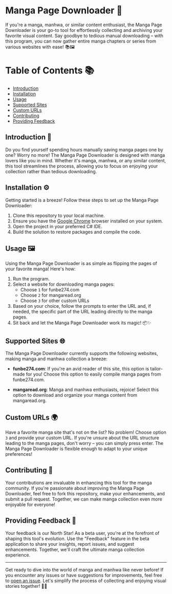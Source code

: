 # Manga Page Downloader 📖

If you're a manga, manhwa, or similar content enthusiast, the Manga Page Downloader is your go-to tool for effortlessly collecting and archiving your favorite visual content. Say goodbye to tedious manual downloading – with this program, you can now gather entire manga chapters or series from various websites with ease! 📚🖼️

# Table of Contents 📚

- [Introduction](#introduction)
- [Installation](#installation)
- [Usage](#usage)
- [Supported Sites](#supported-sites)
- [Custom URLs](#custom-urls)
- [Contributing](#contributing)
- [Providing Feedback](#providing-feedback)

<a name="Introduction"></a> 
## Introduction 👋

Do you find yourself spending hours manually saving manga pages one by one? Worry no more! The Manga Page Downloader is designed with manga lovers like you in mind. Whether it's manga, manhwa, or any similar content, this tool streamlines the process, allowing you to focus on enjoying your collection rather than tedious downloading.
<a name="Installation"></a> 
## Installation ⚙️

Getting started is a breeze! Follow these steps to set up the Manga Page Downloader:

1. Clone this repository to your local machine.
2. Ensure you have the [Google Chrome](https://www.google.com/chrome/) browser installed on your system.
3. Open the project in your preferred C# IDE.
4. Build the solution to restore packages and compile the code.
<a name="Usage"></a> 
## Usage 🖼️

Using the Manga Page Downloader is as simple as flipping the pages of your favorite manga! Here's how:

1. Run the program.
2. Select a website for downloading manga pages:
   - Choose `1` for funbe274.com
   - Choose `2` for mangaread.org
   - Choose `3` for other custom URLs
3. Based on your choice, follow the prompts to enter the URL and, if needed, the specific part of the URL leading directly to the manga pages.
4. Sit back and let the Manga Page Downloader work its magic! 📦✨
<a name="Supported Sites"></a> 
## Supported Sites 🌐

The Manga Page Downloader currently supports the following websites, making manga and manhwa collection a breeze:

- **funbe274.com**: If you're an avid reader of this site, this option is tailor-made for you! Choose this option to easily compile manga pages from funbe274.com.

- **mangaread.org**: Manga and manhwa enthusiasts, rejoice! Select this option to download and organize your manga content from mangaread.org.
<a name="Custom URLs"></a> 
## Custom URLs 🌍

Have a favorite manga site that's not on the list? No problem! Choose option `3` and provide your custom URL. If you're unsure about the URL structure leading to the manga pages, don't worry – you can simply press enter. The Manga Page Downloader is flexible enough to adapt to your unique preferences!
<a name="Contributing"></a> 
## Contributing 🤝

Your contributions are invaluable in enhancing this tool for the manga community. If you're passionate about improving the Manga Page Downloader, feel free to fork this repository, make your enhancements, and submit a pull request. Together, we can make manga collection even more enjoyable for everyone!
<a name="Providing Feedback"></a> 
## Providing Feedback 📢
Your feedback is our North Star! As a beta user, you're at the forefront of shaping this tool's evolution. Use the "Feedback" feature in the beta application to share your insights, report issues, and suggest enhancements. Together, we'll craft the ultimate manga collection experience.

---

Get ready to dive into the world of manga and manhwa like never before! If you encounter any issues or have suggestions for improvements, feel free to [open an issue](https://github.com/yourusername/manga-page-downloader/issues). Let's simplify the process of collecting and enjoying visual stories together! 🌟📖
